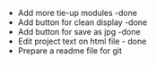 - Add more tie-up modules -done
- Add button for clean display -done
- Add button for save as jpg -done
- Edit project text on html file - done
- Prepare a readme file for git

